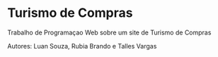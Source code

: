 # Turismo de Compras
 Trabalho de Programaçao Web sobre um site de Turismo de Compras 

 Autores: Luan Souza, Rubia Brando e Talles Vargas
